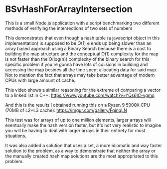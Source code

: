 # BSvHashForArrayIntersection
This is a small Node.js application with a script benchmarking two different methods of verifying the intersections of two sets of numbers

This demonstrates that even though a hash table (a javascript object in this implementation) is supposed to be O(1) e ends up being slower than an array based approach using a Binary Search because there is a cost to building the map structure and the conceptual O(1) complexity for the map is not faster than the O(log(n)) complexity of the binary search for this specific problem if you're gonna have lots of colisions in building and accessing the map besides all the time spent allocating data for said map. Not to mention the fact that arrays may take better advantage of modern CPUs with large amount of cache.

This video shows a similar reasoning for the extreme of comparing a vector to a linked list in C++: https://www.youtube.com/watch?v=YQs6IC-vgmo

And this is the results I obtained running this on a Ryzen 9 5900X CPU (70MB of L2+L3 cache): https://imgur.com/gallery/FqinqLN

This test was for arrays of up to one million elements, larger arrays will eventually make the hash version faster, but it's not very realistic to imagine you will be having to deal with larger arrays in their entirety for most situations.

It was also added a solution that uses a set, a more idiomatic and way faster solution to the problem, as a way to demonstrate that neither the array or the manually created hash map solutions are the most appropriated to this problem.
